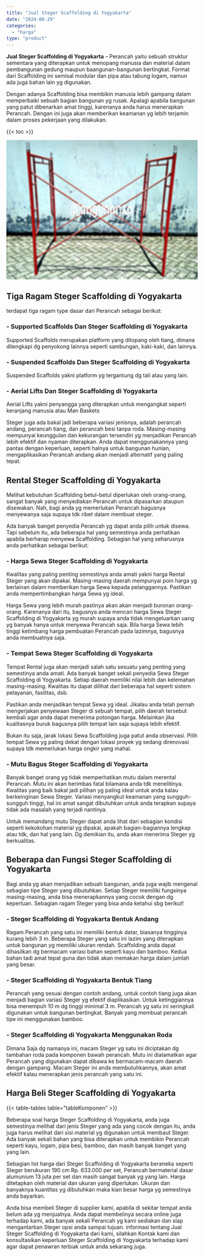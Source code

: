 ```yaml
---
title: "Jual Steger Scaffolding di Yogyakarta"
date: "2024-08-29"
categories: 
  - "harga"
type: "product"
---
```


**Jual Steger Scaffolding di Yogyakarta** – Perancah yaitu sebuah struktur sementara yang diterapkan untuk menopang manusia dan material dalam pembangunan gedung maupun baangunan-bangunan bertingkat. Format dari Scaffolding ini semisal modular dan pipa atau tabung logam, namun ada juga bahan lain yg digunakan.

Dengan adanya Scaffolding bisa membikin manusia lebih gampang dalam memperbaiki sebuah bagian bangunan yg rusak. Apalagi apabila bangunan yang patut dibenarkan amat tinggi, karenanya anda harus menerapkan Perancah. Dengan ini juga akan memberikan keamanan yg lebih terjamin dalam proses pekerjaan yang dilakukan.

{{< toc >}}

![Jual Steger Scaffolding di Yogyakarta](/images/sewa-scaffolding-steger-01.png)

## Tiga Ragam Steger Scaffolding di Yogyakarta

terdapat tiga ragam type dasar dari Perancah sebagai berikut:

### \- Supported Scaffolds Dan Steger Scaffolding di Yogyakarta

Supported Scaffolds merupakan platform yang ditopang oleh tiang, dimana dilengkapi dg penyokong lainnya seperti sambungan, kaki-kaki, dan lainnya.

### \- Suspended Scaffolds Dan Steger Scaffolding di Yogyakarta

Suspended Scaffolds yakni platform yg tergantung dg tali atau yang lain.

### \- Aerial Lifts Dan Steger Scaffolding di Yogyakarta

Aerial Lifts yakni penyangga yang diterapkan untuk mengangkat seperti keranjang manusia atau Man Baskets

Steger juga ada bakal jadi beberapa variasi jenisnya, adalah perancah andang, perancah tiang, dan perancah besi tanpa roda. Masing-masing mempunyai keunggulan dan kekurangan tersendiri yg menjadikan Perancah lebih efektif dan nyaman diterapkan. Anda dapat menggunakannya yang pantas dengan keperluan, seperti halnya untuk bangunan hunian, mengaplikasikan Perancah andang akan menjadi alternatif yang paling tepat.

## Rental Steger Scaffolding di Yogyakarta

Melihat kebutuhan Scaffolding betul-betul diperlukan oleh orang-orang, sangat banyak yang menyediakan Perancah untuk dipasarkan ataupun disewakan. Nah, bagi anda yg memerlukan Perancah bagusnya menyewanya saja supaya tdk ribet dalam membuat steger.

Ada banyak banget penyedia Perancah yg dapat anda pilih untuk disewa. Tapi sebelum itu, ada beberapa hal yang semestinya anda perhatikan apabila berharap menyewa Scaffolding. Sebagian hal yang seharusnya anda perhatikan sebagai berikut:

### \- Harga Sewa Steger Scaffolding di Yogyakarta

Kwalitas yang paling penting semestinya anda amati yakni harga Rental Steger yang akan dipakai. Masing-masing daerah mempunyai poin harga yg berlainan dalam memberikan harga Sewa kepada pelanggannya. Pastikan anda mempertimbangkan harga Sewa yg ideal.

Harga Sewa yang lebih murah pastinya akan akan menjadi buronan orang-orang. Karenanya dari itu, bagusnya anda mencari harga Sewa Steger Scaffolding di Yogyakarta yg murah supaya anda tidak mengeluarkan uang yg banyak hanya untuk menyewa Perancah saja. Bila harga Sewa lebih tinggi ketimbang harga pembuatan Perancah pada lazimnya, bagusnya anda membuatnya saja.

### \- Tempat Sewa Steger Scaffolding di Yogyakarta

Tempat Rental juga akan menjadi salah satu sesuatu yang penting yang semestinya anda amati. Ada banyak banget sekali penyedia Sewa Steger Scaffolding di Yogyakarta. Setiap daerah memiliki nilai lebih dan kelemahan masing-masing. Kwalitas itu dapat dilihat dari beberapa hal seperti sistem pelayanan, fasilitas, dsb.

Pastikan anda menjadikan tempat Sewa yg ideal. Jikalau anda telah pernah mengerjakan penyewaan Steger di sebuah tempat, pilih daerah tersebut kembali agar anda dapat menerima potongan harga. Melainkan jika kualitasnya buruk bagusnya pilih tempat lain saja supaya lebih efektif.

Bukan itu saja, jarak lokasi Sewa Scaffolding juga patut anda observasi. Pilih tempat Sewa yg paling dekat dengan lokasi proyek yg sedang direnovasi supaya tdk memerlukan harga ongkir yang mahal.

### \- Mutu Bagus Steger Scaffolding di Yogyakarta

Banyak banget orang yg tidak memperhatikan mutu dalam merental Perancah. Mutu ini akan berimbas fatal bilamana anda tdk menelitinya. Kwalitas yang baik bakal jadi pilihan yg paling ideal untuk anda kalau berkeinginan Sewa Steger. Variasi menyangkut keamanan yang sungguh-sungguh tinggi, hal ini amat sangat dibutuhkan untuk anda terapkan supaya tidak ada masalah yang terjadi nantinya.

Untuk memandang mutu Steger dapat anda lihat dari sebagian kondisi seperti kekokohan material yg dipakai, apakah bagian-bagiannya lengkap atau tdk, dan hal yang lain. Dg demikian itu, anda akan menerima Steger yg berkualitas.

## Beberapa dan Fungsi Steger Scaffolding di Yogyakarta

Bagi anda yg akan menjadikan sebuah bangunan, anda juga wajib mengenal sebagian tipe Steger yang dibutuhkan. Setiap Steger memiliki fungsinya masing-masing, anda bisa menerapkannya yang cocok dengan dg keperluan. Sebagian ragam Steger yang bisa anda ketahui sbg berikut!

### \- Steger Scaffolding di Yogyakarta Bentuk Andang

Ragam Perancah yang satu ini memiliki bentuk datar, biasanya tingginya kurang lebih 3 m. Beberapa Steger yang satu ini lazim yang diterapkan untuk bangunan yg memiliki ukuran rendah. Scaffolding anda dapat dihasilkan dg bermacam variasi bahan seperti kayu dan bamboo. Kedua bahan tadi amat tepat guna dan tidak akan memakan harga dalam jumlah yang besar.

### \- Steger Scaffolding di Yogyakarta Bentuk Tiang

Perancah yang sesuai dengan contoh andang, untuk contoh tiang juga akan menjadi bagian variasi Steger yg efektif diaplikasikan. Untuk ketinggiannya bisa menempuh 10 m dg tinggi minimal 3 m. Perancah yg satu ini seringkali digunakan untuk bangunan bertingkat. Banyak yang membuat perancah tipe ini menggunakan bamboo.

### \- Steger Scaffolding di Yogyakarta Menggunakan Roda

Dimana Saja dg namanya ini, macam Steger yg satu ini diciptakan dg tambahan roda pada komponen bawah perancah. Mutu ini dialamatkan agar Perancah yang digunakan dapat dibawa ke bermacam-macam daerah dengan gampang. Macam Steger ini anda membutuhkannya, akan amat efektif kalau menerapkan jenis perancah yang satu ini.

## Harga Beli Steger Scaffolding di Yogyakarta

{{< table-tables table="tableKomponen" >}}

Beberapa soal harga Steger Scaffolding di Yogyakarta, anda juga semestinya melihat dari jenis Steger yang ada yang cocok dengan itu, anda juga harus melihat dari sisi material yg digunakan untuk membaut Steger. Ada banyak sekali bahan yang bisa diterapkan untuk membikin Perancah seperti kayu, logam, pipa besi, bamboo, dan masih banyak banget yang yang lain.

Sebagian list harga dari Steger Scaffolding di Yogyakarta beraneka seperti Steger berukuran 190 cm Rp. 633.000 per set, Perancah bermaterial dasar alumunium 13 juta per set dan masih sangat banyak yg yang lain. Harga ditetapkan oleh material dan ukuran yang diperlukan. Ukuran dan banyaknya kuantitas yg dibutuhkan maka kian besar harga yg semestinya anda bayarkan.

Anda bisa membeli Steger di supplier kami, apabila di sekitar tempat anda belum ada yg menjualnya. Anda dapat membelinya secara online juga terhadap kami, ada banyak sekali Perancah yg kami sediakan dan siap mengantarkan Steger opsi anda sampai tujuan. informasi tentang Jual Steger Scaffolding di Yogyakarta dari kami, silahkan Kontak kami dan konsultasikan keperluan Steger Scaffolding di Yogyakarta terhadap kami agar dapat penawran terbiak untuk anda sekarang juga.
